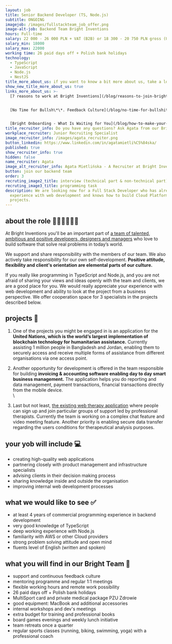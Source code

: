 ```yaml
---
layout: job
title: Senior Backend Developer (TS, Node.js)
subtitle: ONGOING
imagejob: /images/fullstackteam_job_offer.png
image-alt-job: Backend Team Bright Inventions
hours: Full-time
salary: 22 000 - 26 000 PLN + VAT (B2B) or 18 300 - 20 750 PLN gross (UoP)
salary_min: 18000
salary_max: 22000
working time: 26 paid days off + Polish bank holidays
technology:
  - TypeScript
  - JavaScript
  - Node.js
  - NestJS
title_more_about_us: if you want to know a bit more about us, take a look below 🙋🏻‍♀️🙋🏻‍♂️
show_new_title_more_about_us: true
links_more_about_us: >-
  [7 reasons to work at Bright Inventions](/blog/reasons-to-join-bright)


  [No Time for Bullsh\*\*. Feedback Culture](/blog/no-time-for-bullshit-feedback-culture/)


  [Bright Onboarding - What Is Waiting for You](/blog/how-to-make-your-onboarding-bright)
title_recruiter_info: Do you have any questions? Ask Agata from our Bright team!
workplace_recruiter: Junior Recruiting Specialist
image_recruiter_info: /images/agata_recruiter.png
button_linkedin: https://www.linkedin.com/in/agatamietli%C5%84ska/
published: true
show_recruiter_info: true
hidden: false
name_recruiter: Agata
image_alt_recruiter_info: Agata Mietlińska - A Recruiter at Bright Inventions
button: join our backend team
order: 3
recruting_image2_title: interview (technical part & non-technical part)
recruting_image3_title: programming task
description: We are looking now for a Full Stack Developer who has already had
  experience with web development and knows how to build Cloud Platform
  projects.
---
```

## about the role 👩🏻‍💻🧑🏻‍💻

At Bright Inventions you'll be an important part of [a team of talented, ambitious and positive developers, designers and managers](https://brightinventions.pl/about-us/team/) who love to build software that solve real problems in today’s world.

We support and share responsibility with the members of our team. We also actively take responsibility for our own self-development. **Positive attitude, flexibility and client's orientation are elemental parts of our culture.**

If you really like programming in TypeScript and Node.js, and you are not afraid of sharing your views and ideas openly with the team and clients, we are a good place for you.  We would really appreciate your experience with web development and ability to look at the project from a business perspective. We offer cooperation space for 3 specialists in the projects described below. 

## projects 🚀

1. One of the projects you might be engaged in is an application for the **United Nations, which is the world’s largest implementation of blockchain technology for humanitarian assistance.** Currently assisting 1 million people in Bangladesh and Jordan, enabling them to securely access and receive multiple forms of assistance from different organisations via one access point. 

2. Another opportunity for development is offered in the team responsible for building  **invoicing & accounting software enabling day to day smart business management.** The application helps you do reporting and data management, payment transactions, financial transactions directly from the mobile device. \
\
3. Last but not least, [the existing web therapy application](https://circlesup.com/) where people can sign up and join particular groups of support led by professional therapists. Currently the team is working on a complex chat feature and video meeting feature. Another priority is enabling secure data transfer regarding the users conditions for therapeutical analysis purposes.

## your yob will include 💻

* creating high-quality web applications
* partnering closely with product management and infrastructure specialists
* advising clients in their decision making process
* sharing knowledge inside and outside the organisation 
* improving internal web development processes

## what we would like to see ✅

* at least 4 years of commercial programming experience in backend development
* very good knowledge of TypeScript
* deep working experience with Node.js
* familiarity with AWS or other Cloud providers
* strong problem solving attitude and open mind
* fluents level of English (written and spoken)

## what you will find in our Bright Team 🧡

* support and continuous feedback culture
* mentoring programme and regular 1:1 meetings
* flexible working hours and remote work possibility
* 26 paid days off + Polish bank holidays
* MultiSport card and private medical package PZU Zdrowie
* good equipment: MacBook and additional accessories
* internal workshops and dev's meetings 
* extra budget for training and professional books
* board games evenings and weekly lunch initiative
* team retreats once a quarter
* regular sports classes (running, biking, swimming, yoga) with a professional coach